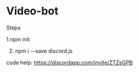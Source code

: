 # Video-bot
Steps

1.npm init

2. npm i --save discord.js


code help: https://discordapp.com/invite/ZTZsGPB
